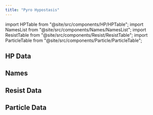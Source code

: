 ```yaml
---
title: "Pyro Hypostasis"
---
```


import HPTable from "@site/src/components/HP/HPTable";
import NamesList from "@site/src/components/Names/NamesList";
import ResistTable from "@site/src/components/Resist/ResistTable";
import ParticleTable from "@site/src/components/Particle/ParticleTable";

## HP Data

<HPTable item_key="pyrohypostasis" data_src="enemy" />

## Names

<NamesList item_key="pyrohypostasis" data_src="enemy" />

## Resist Data

<ResistTable item_key="pyrohypostasis" data_src="enemy" />

## Particle Data

<ParticleTable item_key="pyrohypostasis" data_src="enemy" />